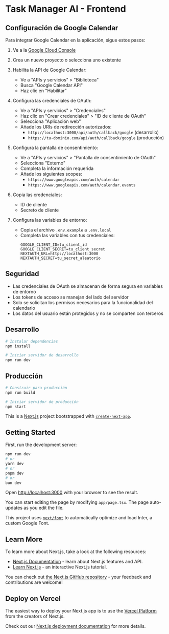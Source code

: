 # Task Manager AI - Frontend

## Configuración de Google Calendar

Para integrar Google Calendar en la aplicación, sigue estos pasos:

1. Ve a la [Google Cloud Console](https://console.cloud.google.com)
2. Crea un nuevo proyecto o selecciona uno existente
3. Habilita la API de Google Calendar:
   - Ve a "APIs y servicios" > "Biblioteca"
   - Busca "Google Calendar API"
   - Haz clic en "Habilitar"

4. Configura las credenciales de OAuth:
   - Ve a "APIs y servicios" > "Credenciales"
   - Haz clic en "Crear credenciales" > "ID de cliente de OAuth"
   - Selecciona "Aplicación web"
   - Añade los URIs de redirección autorizados:
     - `http://localhost:3000/api/auth/callback/google` (desarrollo)
     - `https://tu-dominio.com/api/auth/callback/google` (producción)

5. Configura la pantalla de consentimiento:
   - Ve a "APIs y servicios" > "Pantalla de consentimiento de OAuth"
   - Selecciona "Externo"
   - Completa la información requerida
   - Añade los siguientes scopes:
     - `https://www.googleapis.com/auth/calendar`
     - `https://www.googleapis.com/auth/calendar.events`

6. Copia las credenciales:
   - ID de cliente
   - Secreto de cliente

7. Configura las variables de entorno:
   - Copia el archivo `.env.example` a `.env.local`
   - Completa las variables con tus credenciales:
     ```
     GOOGLE_CLIENT_ID=tu_client_id
     GOOGLE_CLIENT_SECRET=tu_client_secret
     NEXTAUTH_URL=http://localhost:3000
     NEXTAUTH_SECRET=tu_secret_aleatorio
     ```

## Seguridad

- Las credenciales de OAuth se almacenan de forma segura en variables de entorno
- Los tokens de acceso se manejan del lado del servidor
- Solo se solicitan los permisos necesarios para la funcionalidad del calendario
- Los datos del usuario están protegidos y no se comparten con terceros

## Desarrollo

```bash
# Instalar dependencias
npm install

# Iniciar servidor de desarrollo
npm run dev
```

## Producción

```bash
# Construir para producción
npm run build

# Iniciar servidor de producción
npm start
```

This is a [Next.js](https://nextjs.org/) project bootstrapped with [`create-next-app`](https://github.com/vercel/next.js/tree/canary/packages/create-next-app).

## Getting Started

First, run the development server:

```bash
npm run dev
# or
yarn dev
# or
pnpm dev
# or
bun dev
```

Open [http://localhost:3000](http://localhost:3000) with your browser to see the result.

You can start editing the page by modifying `app/page.tsx`. The page auto-updates as you edit the file.

This project uses [`next/font`](https://nextjs.org/docs/basic-features/font-optimization) to automatically optimize and load Inter, a custom Google Font.

## Learn More

To learn more about Next.js, take a look at the following resources:

- [Next.js Documentation](https://nextjs.org/docs) - learn about Next.js features and API.
- [Learn Next.js](https://nextjs.org/learn) - an interactive Next.js tutorial.

You can check out [the Next.js GitHub repository](https://github.com/vercel/next.js/) - your feedback and contributions are welcome!

## Deploy on Vercel

The easiest way to deploy your Next.js app is to use the [Vercel Platform](https://vercel.com/new?utm_medium=default-template&filter=next.js&utm_source=create-next-app&utm_campaign=create-next-app-readme) from the creators of Next.js.

Check out our [Next.js deployment documentation](https://nextjs.org/docs/deployment) for more details.
